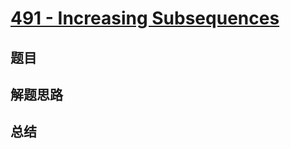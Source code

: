 # [491 - Increasing Subsequences](https://leetcode.com/problems/increasing-subsequences/)

## 题目


## 解题思路


## 总结


